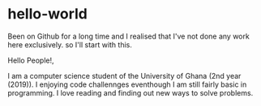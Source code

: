 # hello-world
Been on Github for a long time and I realised that I've not done any work here exclusively. so I'll start with this.

Hello People!, 

I am a computer science student of the University of Ghana (2nd year (2019)). I enjoying code challennges eventhough I am still fairly basic in programming. I love reading and finding out new ways to solve problems.
